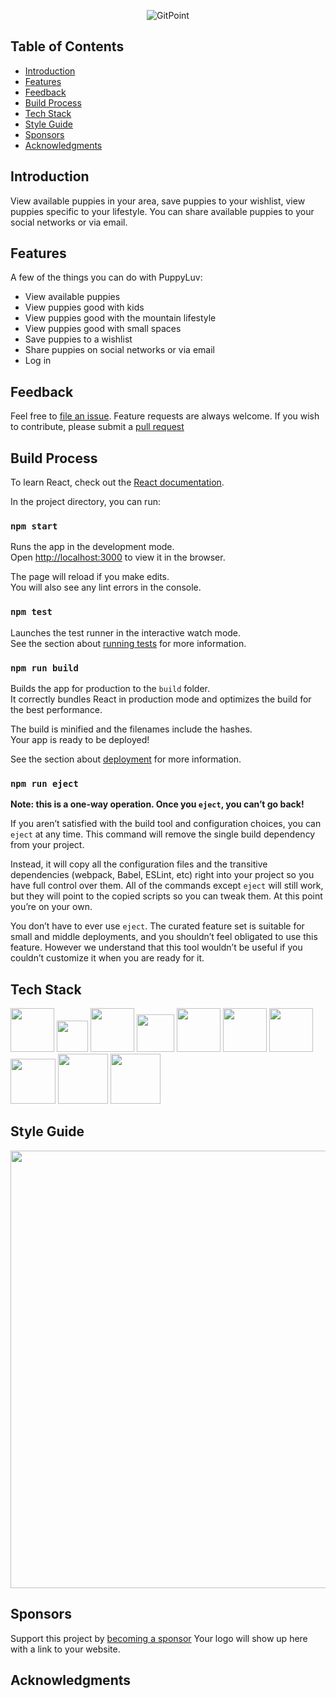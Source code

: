 <!-- ### Analyzing the Bundle Size
This section has moved here: [https://facebook.github.io/create-react-app/docs/analyzing-the-bundle-size](https://facebook.github.io/create-react-app/docs/analyzing-the-bundle-size) -->
<!-- ### Deployment
This section has moved here: [https://facebook.github.io/create-react-app/docs/deployment](https://facebook.github.io/create-react-app/docs/deployment) -->
<p align="center">
    <img alt="GitPoint" title="GitPoint" src="https://readme-images.s3.us-east-2.amazonaws.com/PuppyLuv_LogoLong_M+(2).png">
  </a>
</p>

## Table of Contents

- [Introduction](#introduction)
- [Features](#features)
- [Feedback](#feedback)
- [Build Process](#build-process)
- [Tech Stack](#tech-stack)
- [Style Guide](#style-guide)
- [Sponsors](#sponsors)
- [Acknowledgments](#acknowledgments)

<!-- END doctoc generated TOC please keep comment here to allow auto update -->

## Introduction

View available puppies in your area, save puppies to your wishlist, view puppies specific to your lifestyle. You can share available puppies to your social networks or via email. 

## Features

A few of the things you can do with PuppyLuv:

* View available puppies
* View puppies good with kids
* View puppies good with the mountain lifestyle
* View puppies good with small spaces
* Save puppies to a wishlist
* Share puppies on social networks or via email
* Log in

<!-- <p align="center">
  <img src = "" width=700>
</p>

<p align="center">
  <img src = "" width=700>
</p> -->

## Feedback

Feel free to [file an issue](https://github.com/WildMountainAir/PuppyLuv/issues/new). Feature requests are always welcome. If you wish to contribute, please submit a [pull request](https://github.com/WildMountainAir/PuppyLuv/issues)

## Build Process

To learn React, check out the [React documentation](https://reactjs.org/).

In the project directory, you can run:

### `npm start`

Runs the app in the development mode.\
Open [http://localhost:3000](http://localhost:3000) to view it in the browser.

The page will reload if you make edits.\
You will also see any lint errors in the console.

### `npm test`

Launches the test runner in the interactive watch mode.\
See the section about [running tests](https://facebook.github.io/create-react-app/docs/running-tests) for more information.

### `npm run build`

Builds the app for production to the `build` folder.\
It correctly bundles React in production mode and optimizes the build for the best performance.

The build is minified and the filenames include the hashes.\
Your app is ready to be deployed!

See the section about [deployment](https://facebook.github.io/create-react-app/docs/deployment) for more information.

### `npm run eject`

**Note: this is a one-way operation. Once you `eject`, you can’t go back!**

If you aren’t satisfied with the build tool and configuration choices, you can `eject` at any time. This command will remove the single build dependency from your project.

Instead, it will copy all the configuration files and the transitive dependencies (webpack, Babel, ESLint, etc) right into your project so you have full control over them. All of the commands except `eject` will still work, but they will point to the copied scripts so you can tweak them. At this point you’re on your own.

You don’t have to ever use `eject`. The curated feature set is suitable for small and middle deployments, and you shouldn’t feel obligated to use this feature. However we understand that this tool wouldn’t be useful if you couldn’t customize it when you are ready for it.

<!-- **Development Keys**: The `CLIENT_ID` and `CLIENT_SECRET` in `api/index.js` are for development purposes and do not represent the actual application keys. Feel free to use them or use a new set of keys by creating an [OAuth application](https://github.com/settings/applications/new) of your own. Set the "Authorization callback URL" to `gitpoint://welcome`. -->
## Tech Stack
<p align="left">
  <img src = "https://i1.wp.com/theicom.org/wp-content/uploads/2016/03/js-logo.png?ssl=1" width=70>
  <img src = "https://seeklogo.com/images/C/css3-logo-8724075274-seeklogo.com.png" width=50>
  <img src = "https://www.w3.org/html/logo/downloads/HTML5_Logo_512.png" width=70>
  <img src = "https://seeklogo.com/images/N/nodejs-logo-FBE122E377-seeklogo.com.png" width=60>
  <img src = "https://img2.pngio.com/express-js-png-5-png-image-expressjs-png-800_800.png" width=70>
  <img src = "https://pngimg.com/uploads/mysql/mysql_PNG23.png" width=70>
  <img src = "https://cdn.freebiesupply.com/logos/large/2x/mocha-logo-png-transparent.png" width=70>
  <img src = "https://avatars2.githubusercontent.com/u/1515293?s=400&v=4" width=72>
  <img src = "https://miro.medium.com/max/500/1*cPh7ujRIfcHAy4kW2ADGOw.png" width=80>
  <img src = "https://encrypted-tbn0.gstatic.com/images?q=tbn%3AANd9GcRVobPqu3pMX3laVFyMZD1un7yiN9YOl9Nndg&usqp=CAU" width=80>
</p>

## Style Guide

<p align="center">
  <img src = "https://readme-images.s3.us-east-2.amazonaws.com/PuppyLuv_StyleGuide.jpg" width=700>
</p>

## Sponsors

Support this project by [becoming a sponsor](www.venmo.com/lvlyali)
 Your logo will show up here with a link to your website. 

## Acknowledgments
